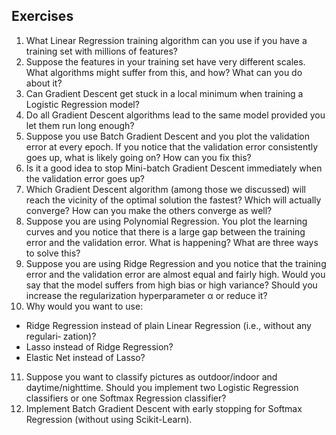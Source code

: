 

## Exercises 
1. What Linear Regression training algorithm can you use if you have a training set with millions of features?
2. Suppose the features in your training set have very different scales. What algorithms might suffer from this, and how? What can you do about it?
3. Can Gradient Descent get stuck in a local minimum when training a Logistic Regression model?
4. Do all Gradient Descent algorithms lead to the same model provided you let them run long enough?
5. Suppose you use Batch Gradient Descent and you plot the validation error at every epoch. If you notice that the validation error consistently goes up, what is likely going on? How can you fix this?
6. Is it a good idea to stop Mini-batch Gradient Descent immediately when the validation error goes up?
7. Which Gradient Descent algorithm (among those we discussed) will reach the vicinity of the optimal solution the fastest? Which will actually converge? How can you make the others converge as well?
8. Suppose you are using Polynomial Regression. You plot the learning curves and you notice that there is a large gap between the training error and the validation error. What is happening? What are three ways to solve this?
9. Suppose you are using Ridge Regression and you notice that the training error and the validation error are almost equal and fairly high. Would you say that the model suffers from high bias or high variance? Should you increase the regularization hyperparameter α or reduce it?
10. Why would you want to use:
- Ridge Regression instead of plain Linear Regression (i.e., without any regulari‐
zation)?
- Lasso instead of Ridge Regression?
- Elastic Net instead of Lasso?
11. Suppose you want to classify pictures as outdoor/indoor and daytime/nighttime. Should you implement two Logistic Regression classifiers or one Softmax Regression classifier?
12. Implement Batch Gradient Descent with early stopping for Softmax Regression (without using Scikit-Learn).